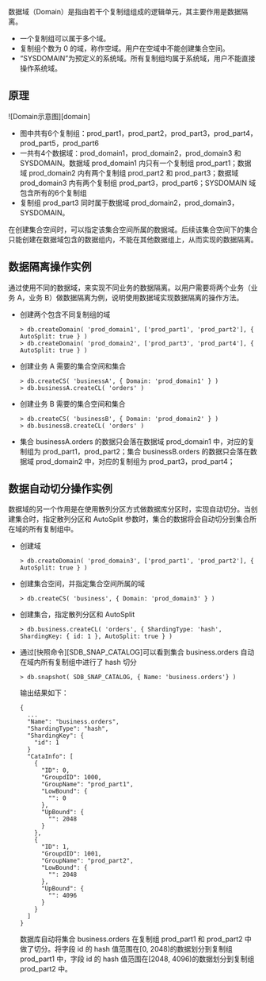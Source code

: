 数据域（Domain）是指由若干个复制组组成的逻辑单元，其主要作用是数据隔离。

- 一个复制组可以属于多个域。
- 复制组个数为 0 的域，称作空域。用户在空域中不能创建集合空间。
- “SYSDOMAIN”为预定义的系统域。所有复制组均属于系统域，用户不能直接操作系统域。

原理
----

![Domain示意图][domain]

- 图中共有6个复制组：prod_part1，prod_part2，prod_part3，prod_part4，prod_part5，prod_part6
- 一共有4个数据域：prod_domain1，prod_domain2，prod_domain3 和 SYSDOMAIN。数据域 prod_domain1 内只有一个复制组 prod_part1；数据域 prod_domain2 内有两个复制组 prod_part2 和 prod_part3；数据域 prod_domain3 内有两个复制组 prod_part3，prod_part6；SYSDOMAIN 域包含所有的6个复制组
- 复制组 prod_part3 同时属于数据域 prod_domain2，prod_domain3，SYSDOMAIN。

在创建集合空间时，可以指定该集合空间所属的数据域。后续该集合空间下的集合只能创建在数据域包含的数据组内，不能在其他数据组上，从而实现的数据隔离。

数据隔离操作实例
----

通过使用不同的数据域，来实现不同业务的数据隔离。以用户需要将两个业务（业务 A，业务 B）做数据隔离为例，说明使用数据域实现数据隔离的操作方法。

- 创建两个包含不同复制组的域

  ```lang-bash
  > db.createDomain( 'prod_domain1', ['prod_part1', 'prod_part2'], { AutoSplit: true } )
  > db.createDomain( 'prod_domain2', ['prod_part3', 'prod_part4'], { AutoSplit: true } )
  ```

- 创建业务 A 需要的集合空间和集合

  ```lang-bash
  > db.createCS( 'businessA', { Domain: 'prod_domain1' } )
  > db.businessA.createCL( 'orders' )
  ```

- 创建业务 B 需要的集合空间和集合

  ```lang-bash
  > db.createCS( 'businessB', { Domain: 'prod_domain2' } )
  > db.businessB.createCL( 'orders' )
  ```

- 集合 businessA.orders 的数据只会落在数据域 prod_domain1 中，对应的复制组为 prod_part1，prod_part2；集合 businessB.orders 的数据只会落在数据域 prod_domain2 中，对应的复制组为 prod_part3，prod_part4；

数据自动切分操作实例
----

数据域的另一个作用是在使用散列分区方式做数据库分区时，实现自动切分。当创建集合时，指定散列分区和 AutoSplit 参数时，集合的数据将会自动切分到集合所在域的所有复制组中。

- 创建域

  ```lang-bash
  > db.createDomain( 'prod_domain3', ['prod_part1', 'prod_part2'], { AutoSplit: true } )
  ```

- 创建集合空间，并指定集合空间所属的域

  ```lang-bash
  > db.createCS( 'business', { Domain: 'prod_domain3' } )
  ```

- 创建集合，指定散列分区和 AutoSplit

  ```lang-bash
  > db.business.createCL( 'orders', { ShardingType: 'hash', ShardingKey: { id: 1 }, AutoSplit: true } )
  ```

+ 通过[快照命令][SDB_SNAP_CATALOG]可以看到集合 business.orders 自动在域内所有复制组中进行了 hash 切分

  ```lang-bash
  > db.snapshot( SDB_SNAP_CATALOG, { Name: 'business.orders'} )
  ```

  输出结果如下：

  ```lang-json
  {
    ...
    "Name": "business.orders",
    "ShardingType": "hash",
    "ShardingKey": {
      "id": 1
    }
    "CataInfo": [
      {
        "ID": 0,
        "GroupdID": 1000,
        "GroupName": "prod_part1",
        "LowBound": {
          "": 0
        },
        "UpBound": {
          "": 2048
        }
      },
      {
        "ID": 1,
        "GroupdID": 1001,
        "GroupName": "prod_part2",
        "LowBound": {
          "": 2048
        },
        "UpBound": {
          "": 4096
        }
      }
    ]
  }
  ```

  数据库自动将集合 business.orders 在复制组 prod_part1 和 prod_part2 中做了切分。将字段 id 的 hash 值范围在[0, 2048)的数据划分到复制组 prod_part1 中，字段 id 的 hash 值范围在[2048, 4096)的数据划分到复制组 prod_part2 中。


[^_^]:
      本文使用的所有引用和链接
[domain]:images/Distributed_Engine/Architecture/domain.png
[SDB_SNAP_CATALOG]:manual/Manual/Snapshot/SDB_SNAP_CATALOG.md

